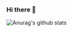 ### Hi there 👋

![Anurag's github stats](https://github-readme-stats.vercel.app/api?username=anuraghazra&show_icons=true&theme=dracula)
